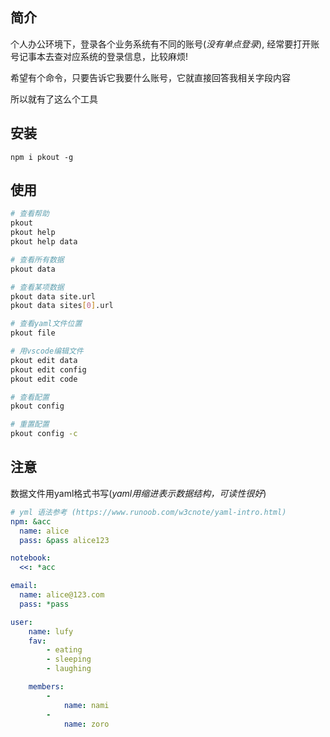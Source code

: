 简介
---
个人办公环境下，登录各个业务系统有不同的账号(*没有单点登录*), 经常要打开账号记事本去查对应系统的登录信息，比较麻烦!

希望有个命令，只要告诉它我要什么账号，它就直接回答我相关字段内容

所以就有了这么个工具

安装
---
```shell
npm i pkout -g
```

使用
---
```bash
# 查看帮助
pkout
pkout help
pkout help data

# 查看所有数据
pkout data 

# 查看某项数据
pkout data site.url 
pkout data sites[0].url 

# 查看yaml文件位置
pkout file

# 用vscode编辑文件
pkout edit data
pkout edit config
pkout edit code

# 查看配置
pkout config

# 重置配置
pkout config -c

```

注意
---
数据文件用yaml格式书写(*yaml用缩进表示数据结构，可读性很好*)


```yml
# yml 语法参考 (https://www.runoob.com/w3cnote/yaml-intro.html)
npm: &acc
  name: alice
  pass: &pass alice123

notebook:
  <<: *acc

email:
  name: alice@123.com
  pass: *pass

user:
    name: lufy
    fav: 
        - eating
        - sleeping
        - laughing

    members:
        -
            name: nami
        -
            name: zoro
    

```

